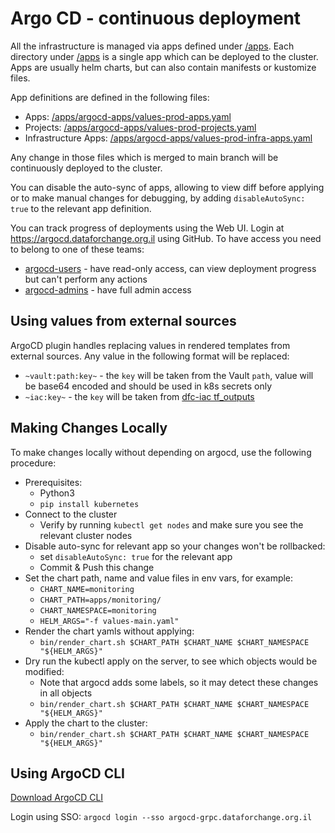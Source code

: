 # Argo CD - continuous deployment

All the infrastructure is managed via apps defined under [/apps](/apps).
Each directory under [/apps](/apps) is a single app which can be deployed to the cluster.
Apps are usually helm charts, but can also contain manifests or kustomize files.

App definitions are defined in the following files:
* Apps: [/apps/argocd-apps/values-prod-apps.yaml](/apps/argocd-apps/values-prod-apps.yaml)
* Projects: [/apps/argocd-apps/values-prod-projects.yaml](/apps/argocd-apps/values-prod-projects.yaml)
* Infrastructure Apps: [/apps/argocd-apps/values-prod-infra-apps.yaml](/apps/argocd-apps/values-prod-infra-apps.yaml)

Any change in those files which is merged to main branch will be continuously deployed to the cluster.

You can disable the auto-sync of apps, allowing to view diff before applying or 
to make manual changes for debugging, by adding `disableAutoSync: true` to the 
relevant app definition.

You can track progress of deployments using the Web UI.
Login at https://argocd.dataforchange.org.il using GitHub.
To have access you need to belong to one of these teams:
* [argocd-users](https://github.com/orgs/data-for-change/teams/argocd-users) - have read-only access, can view deployment progress but can't perform any actions 
* [argocd-admins](https://github.com/orgs/data-for-change/teams/argocd-admins) - have full admin access

## Using values from external sources

ArgoCD plugin handles replacing values in rendered templates from external sources.
Any value in the following format will be replaced:

* `~vault:path:key~` - the `key` will be taken from the Vault `path`, value will be base64 encoded and should be used in k8s secrets only
* `~iac:key~` - the `key` will be taken from [dfc-iac tf_outputs](https://github.com/data-for-change/dfc-iac/blob/main/kubernetes_tf_outputs.tf) 

## Making Changes Locally

To make changes locally without depending on argocd, use the following procedure:

* Prerequisites:
  * Python3
  * `pip install kubernetes`
* Connect to the cluster
  * Verify by running `kubectl get nodes` and make sure you see the relevant cluster nodes
* Disable auto-sync for relevant app so your changes won't be rollbacked:
  * set `disableAutoSync: true` for the relevant app
  * Commit & Push this change
* Set the chart path, name and value files in env vars, for example:
  * `CHART_NAME=monitoring`
  * `CHART_PATH=apps/monitoring/`
  * `CHART_NAMESPACE=monitoring`
  * `HELM_ARGS="-f values-main.yaml"`
* Render the chart yamls without applying:
  * `bin/render_chart.sh $CHART_PATH $CHART_NAME $CHART_NAMESPACE "${HELM_ARGS}"`
* Dry run the kubectl apply on the server, to see which objects would be modified:
  * Note that argocd adds some labels, so it may detect these changes in all objects 
  * `bin/render_chart.sh $CHART_PATH $CHART_NAME $CHART_NAMESPACE "${HELM_ARGS}"` 
* Apply the chart to the cluster:
  * `bin/render_chart.sh $CHART_PATH $CHART_NAME $CHART_NAMESPACE "${HELM_ARGS}"`

## Using ArgoCD CLI

[Download ArgoCD CLI](https://argo-cd.readthedocs.io/en/stable/getting_started/#2-download-argo-cd-cli)

Login using SSO: `argocd login --sso argocd-grpc.dataforchange.org.il`
